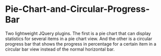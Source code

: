 Pie-Chart-and-Circular-Progress-Bar
===================================
Two lightweight JQuery plugins.
The first is a pie chart that can display statistics for several items in a pie chart view.
And the other is a circular progress bar that shows the progress in percentage for a certain item in a circular bar view instead of the normal horizontal bar.
